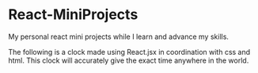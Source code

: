 # React-MiniProjects
My personal react mini projects while I learn and advance my skills. 


The following is a clock made using React.jsx in coordination with css and html. This clock will accurately give the exact time anywhere in the world. 
